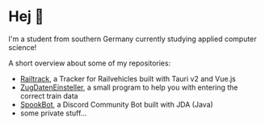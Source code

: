 # Hej 🙂

I'm a student from southern Germany currently studying applied computer science! 

A short overview about some of my repositories:
- [Railtrack](https://github.com/Evolinox/Railtrack), a Tracker for Railvehicles built with Tauri v2 and Vue.js 
- [ZugDatenEinsteller](https://github.com/Evolinox/ZugDatenEinsteller), a small program to help you with entering the correct train data
- [SpookBot](https://github.com/Evolinox/SpookBot), a Discord Community Bot built with JDA (Java)
- some private stuff...

<!---
Spooki02/Spooki02 is a ✨ special ✨ repository because its `README.md` (this file) appears on your GitHub profile.
You can click the Preview link to take a look at your changes.
--->
